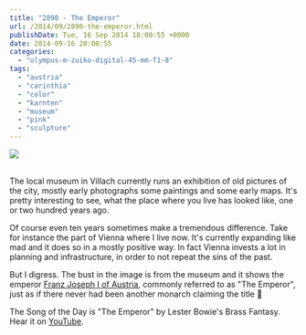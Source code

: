 ```yaml
---
title: "2890 - The Emperor"
url: /2014/09/2890-the-emperor.html
publishDate: Tue, 16 Sep 2014 18:00:55 +0000
date: 2014-09-16 20:00:55
categories: 
  - "olympus-m-zuiko-digital-45-mm-f1-8"
tags: 
  - "austria"
  - "carinthia"
  - "color"
  - "karnten"
  - "museum"
  - "pink"
  - "sculpture"
---
```

<div class="container">
<div class="center"><a target="_blank" href="https://d25zfm9zpd7gm5.cloudfront.net/1200x1200/2014/20140824_132606_lr.jpg"><img src="https://d25zfm9zpd7gm5.cloudfront.net/0600x0600/2014/20140824_132606_lr.jpg" /></a></div>
</div>
<br />

The local museum in Villach currently runs an exhibition of old pictures of the city, mostly early photographs some paintings and some early maps. It's pretty interesting to see, what the place where you live has looked like, one or two hundred years ago. 

Of course even ten years sometimes make a tremendous difference. Take for instance the part of Vienna where I live now. It's currently expanding like mad and it does so in a mostly positive way. In fact Vienna invests a lot in planning and infrastructure, in order to not repeat the sins of the past.

But I digress. The bust in the image is from the museum and it shows the emperor <a href="https://en.wikipedia.org/wiki/Franz_Joseph_I_of_Austria" target="_blank">Franz Joseph I of Austria</a>, commonly referred to as "The Emperor", just as if there never had been another monarch claiming the title 🙂

The Song of the Day is "The Emperor" by Lester Bowie's Brass Fantasy. Hear it on <a href="https://www.youtube.com/watch?v=OXDaEs0WIS4" target="_blank">YouTube</a>.
